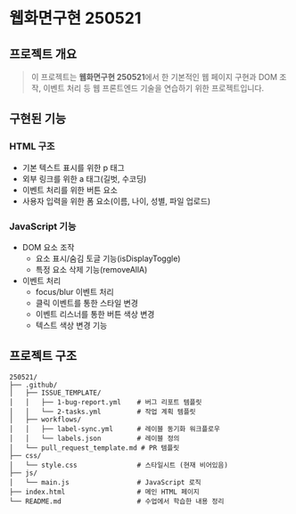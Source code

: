 # 웹화면구현 250521

## 프로젝트 개요
> 이 프로젝트는 **웹화면구현 250521**에서 한 기본적인 웹 페이지 구현과 DOM 조작, 이벤트 처리 등 웹 프론트엔드 기술을 연습하기 위한 프로젝트입니다.

## 구현된 기능
### HTML 구조
- 기본 텍스트 표시를 위한 p 태그
- 외부 링크를 위한 a 태그(길벗, 수코딩)
- 이벤트 처리를 위한 버튼 요소
- 사용자 입력을 위한 폼 요소(이름, 나이, 성별, 파일 업로드)

### JavaScript 기능
- DOM 요소 조작
  - 요소 표시/숨김 토글 기능(isDisplayToggle)
  - 특정 요소 삭제 기능(removeAllA)
- 이벤트 처리
  - focus/blur 이벤트 처리
  - 클릭 이벤트를 통한 스타일 변경
  - 이벤트 리스너를 통한 버튼 색상 변경
  - 텍스트 색상 변경 기능

## 프로젝트 구조
```
250521/
├── .github/
│   ├── ISSUE_TEMPLATE/
│   │   ├── 1-bug-report.yml    # 버그 리포트 템플릿
│   │   └── 2-tasks.yml         # 작업 계획 템플릿
│   ├── workflows/
│   │   ├── label-sync.yml      # 레이블 동기화 워크플로우
│   │   └── labels.json         # 레이블 정의
│   └── pull_request_template.md # PR 템플릿
├── css/
│   └── style.css               # 스타일시트 (현재 비어있음)
├── js/
│   └── main.js                 # JavaScript 로직
├── index.html                  # 메인 HTML 페이지
└── README.md                   # 수업에서 학습한 내용 정리
```
